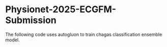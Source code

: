 # Physionet-2025-ECGFM-Submission

The following code uses autogluon to train chagas classification ensemble model.
